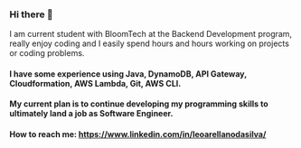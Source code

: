 ### Hi there 👋

I am current student with BloomTech at the Backend Development program, really enjoy coding and I easily spend hours and hours working on projects or coding problems.

#### I have some experience using Java, DynamoDB, API Gateway, Cloudformation, AWS Lambda, Git, AWS CLI. 

#### My current plan is to continue developing my programming skills to ultimately land a job as Software Engineer.

#### How to reach me: https://www.linkedin.com/in/leoarellanodasilva/



<!--
**leo7arellano/leo7arellano** is a ✨ _special_ ✨ repository because its `README.md` (this file) appears on your GitHub profile.

Here are some ideas to get you started:

- 🔭 I’m currently working on ...
- 🌱 I’m currently learning ...
- 👯 I’m looking to collaborate on ...
- 🤔 I’m looking for help with ...
- 💬 Ask me about ...
- 📫 How to reach me: ...
- 😄 Pronouns: ...
- ⚡ Fun fact: ...
-->
